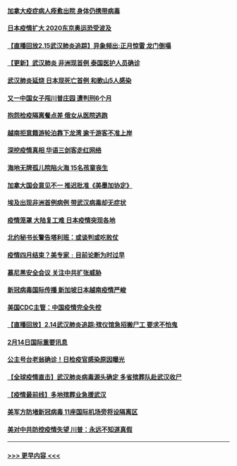 #### [加拿大疫症病人痊愈出院 身体仍携带病毒](../pages/prog202/a102778061.md?t=02160544) 
#### [日本疫情扩大 2020东京奥运恐受波及](../pages/prog202/a102778049.md?t=02160544) 
#### [【直播回放2.15武汉肺炎追踪】异象频出:正月惊雷 龙门倒塌](../pages/prog202/a102777974.md?t=02160544) 
#### [【更新】武汉肺炎 非洲现首例 泰国医护人员确诊](../pages/prog202/a102770740.md?t=02160544) 
#### [武汉肺炎延烧 日本现死亡首例 和歌山5人感染](../pages/prog202/a102777815.md?t=02160544) 
#### [又一中国女子闯川普庄园 遭判刑6个月](../pages/prog202/a102777673.md?t=02160544) 
#### [抱怨检疫隔离餐点差 俄女从医院逃跑](../pages/prog202/a102777667.md?t=02160544) 
#### [越南拒意籍游轮泊靠下龙湾 逾千游客不准上岸](../pages/prog202/a102777646.md?t=02160544) 
#### [深挖疫情真相 华语三剑客走红网络](../pages/prog202/a102777624.md?t=02160544) 
#### [海地无牌孤儿院陷火海 15名孩童丧生](../pages/prog202/a102777620.md?t=02160544) 
#### [加拿大国会意见不一 推迟批准《美墨加协定》](../pages/prog202/a102777575.md?t=02160544) 
#### [埃及出现非洲首例病例 带武汉病毒却无症状](../pages/prog202/a102777559.md?t=02160544) 
#### [疫情笼罩 大陆复工难 日本疫情突现各地](../pages/prog202/a102777455.md?t=02160544) 
#### [北约秘书长警告塔利班：或谈判或吃败仗](../pages/prog202/a102777442.md?t=02160544) 
#### [疫情四月结束？美专家﹕目前论断为时过早](../pages/prog202/a102777248.md?t=02160544) 
#### [慕尼黑安全会议 关注中共扩张威胁](../pages/prog202/a102777254.md?t=02160544) 
#### [新冠病毒国际传播 新加坡日本越南疫情严峻](../pages/prog202/a102777245.md?t=02160544) 
#### [美国CDC主管：中国疫情完全失控](../pages/prog202/a102777236.md?t=02160544) 
#### [【直播回放】2.14武汉肺炎追踪:殡仪馆急招搬尸工 要求不怕鬼](../pages/prog202/a102777141.md?t=02160544) 
#### [2月14日国际重要讯息](../pages/prog202/a102777073.md?t=02160544) 
#### [公主号台老翁确诊！日检疫官感染原因曝光](../pages/prog202/a102777075.md?t=02160544) 
#### [【全球疫情直击】武汉肺炎病毒源头确定 多省殡葬队赴武汉收尸](../pages/prog202/a102777026.md?t=02160544) 
#### [【疫情最前线】多地殡葬业急援武汉](../pages/prog202/a102776986.md?t=02160544) 
#### [美军方防堵新冠病毒 11座国际机场旁将设隔离区](../pages/prog202/a102776870.md?t=02160544) 
#### [美对中共防控疫情失望 川普：永远不知道真假](../pages/prog202/a102776836.md?t=02160544) 

----
#### [ >>> 更早内容 <<< ](../indexes/prog202-earlier.md)
